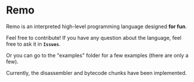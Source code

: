 # Remo

Remo is an interpreted high-level programming language designed **for fun**.

Feel free to contribute!
If you have any question about the language, feel free to ask it in **``Issues``**.

Or you can go to the "examples" folder for a few examples (there are only a few).

Currently, the disassembler and bytecode chunks have been implemented.
